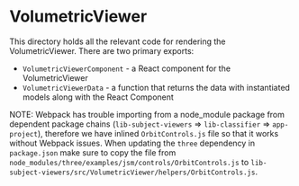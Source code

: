 # VolumetricViewer

This directory holds all the relevant code for rendering the VolumetricViewer. There are two primary exports:

- `VolumetricViewerComponent` - a React component for the VolumetricViewer
- `VolumetricViewerData` - a function that returns the data with instantiated models along with the React Component

NOTE: Webpack has trouble importing from a node_module package from dependent package chains (`lib-subject-viewers` => `lib-classifier` => `app-project`), therefore we have inlined `OrbitControls.js` file so that it works without Webpack issues. When updating the `three` dependency in `package.json` make sure to copy the file from `node_modules/three/examples/jsm/controls/OrbitControls.js` to `lib-subject-viewers/src/VolumetricViewer/helpers/OrbitControls.js`.